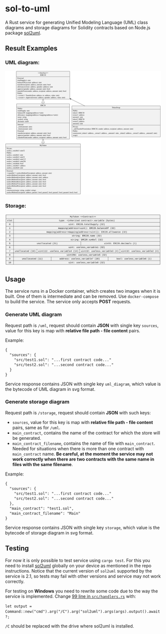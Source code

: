 # sol-to-uml
A Rust service for generating Unified Modeling Language (UML) class diagrams and storage diagrams for Solidity contracts based on Node.js package
[sol2uml](https://github.com/naddison36/sol2uml).

## Result Examples
### UML diagram:

![img1](./tests/samples/uml/large_project_many_methods.svg)

### Storage:

![img2](./tests/samples/storage/large_project_many_methods.svg)

## Usage

The service runs in a Docker container, which creates two images when it is built. One of them is intermediate and can be removed.
Use `docker-compose` to build the service. The service only accepts **POST** requests.

### Generate UML diagram
Request path is `/uml`, request should contain **JSON** with single key `sources`, value for this key is map with
**relative file path - file content** pairs.

Example:
```
{
  "sources": {
    "src/test1.sol": "...first contract code..."
    "src/test2.sol": "...second contract code..."
  }
}
```

Service response contains JSON with single key `uml_diagram`, which value is the bytecode of UML diagram in svg format.

### Generate storage diagram
Request path is `/storage`, request should contain **JSON** with such keys:
- `sources`, value for this key is map with **relative file path - file content** pairs, same as for `/uml`.
- `main_contract`, contains the name of the contract for which the store will be generated.
- `main_contract_filename`, contains the name of file with `main_contract`. Needed for situations when
there is more than one contract with `main_contract` name. **Be careful, at the moment the service may not work correctly
when there are two contracts with the same name in files with the same filename**.

Example:
```
{
  "sources": {
    "src/test1.sol": "...first contract code..."
    "src/test2.sol": "...second contract code..."
  },
  "main_contract": "test1.sol",
  "main_contract_filename": "Main"
}
```

Service response contains JSON with single key `storage`, which value is the bytecode of storage diagram in svg format.
## Testing
For now it is only possible to test service using `cargo test`. For this you need to install [sol2uml](https://github.com/naddison36/sol2uml)
globally on your device as mentioned in the repo instructions. Notice that the current version of `sol2uml` supported by the service is 2.1, so tests
may fail with other versions and service may not work correctly.

For testing on **Windows** you need to rewrite some code due to the way the service is implemented. Change
[99 line in `src/handlers.rs`](./src/handlers.rs#L99) with:

```let output = Command::new("cmd").arg("/C").arg("sol2uml").args(args).output().await?;```

`/C` should be replaced with the drive where sol2uml is installed.
